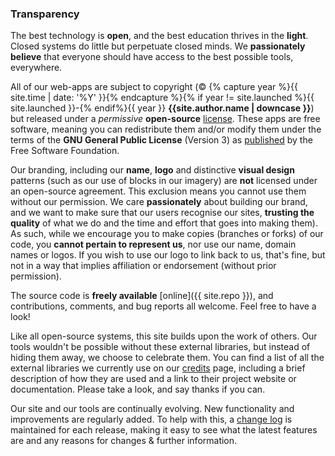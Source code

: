 ### Transparency

The best technology is __open__, and the best education thrives in the __light__. Closed systems do little but perpetuate closed minds. We __passionately believe__ that everyone should have access to the best possible tools, everywhere.

All of our web-apps are subject to copyright (&copy; {% capture year %}{{ site.time | date: '%Y' }}{% endcapture %}{% if year != site.launched %}{{ site.launched }}-{% endif%}{{ year }} __{{site.author.name | downcase }}__) but released under a _permissive_ __open-source__ [license](/license). These apps are free software, meaning you can redistribute them and/or modify them under the terms of the __GNU General Public License__ (Version 3) as [published](http://www.gnu.org/licenses) by the Free Software Foundation.

Our branding, including our __name__, __logo__ and distinctive __visual design__ patterns (such as our use of blocks in our imagery) are __not__ licensed under an open-source agreement. This exclusion means you cannot use them without our permission. We care __passionately__ about building our brand, and we want to make sure that our users recognise our sites, __trusting the quality__ of what we do and the time and effort that goes into making them). As such, while we encourage you to make copies (branches or forks) of our code, you __cannot pertain to represent us__, nor use our name, domain names or logos. If you wish to use our logo to link back to us, that's fine, but not in a way that implies affiliation or endorsement (without prior permission).

The source code is __freely available__ [online]({{ site.repo }}), and contributions, comments, and bug reports all welcome. Feel free to have a look!

Like all open-source systems, this site builds upon the work of others. Our tools wouldn't be possible without these external libraries, but instead of hiding them away, we choose to celebrate them. You can find a list of all the external libraries we currently use on our [credits](/credits/) page, including a brief description of how they are used and a link to their project website or documentation. Please take a look, and say thanks if you can.

Our site and our tools are continually evolving. New functionality and improvements are regularly added. To help with this, a [change log](/changes) is maintained for each release, making it easy to see what the latest features are and any reasons for changes & further information.